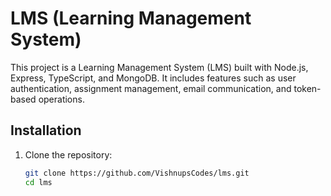 # LMS (Learning Management System)

This project is a Learning Management System (LMS) built with Node.js, Express, TypeScript, and MongoDB. It includes features such as user authentication, assignment management, email communication, and token-based operations.

## Installation

1. Clone the repository:
   ```sh
   git clone https://github.com/VishnupsCodes/lms.git
   cd lms

   
